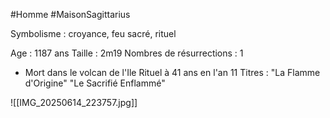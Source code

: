 #Homme #MaisonSagittarius

Symbolisme : croyance, feu sacré, rituel

Age : 1187 ans
Taille : 2m19
Nombres de résurrections : 1
- Mort dans le volcan de l'Ile Rituel à 41 ans en l'an 11
Titres :
"La Flamme d'Origine"
"Le Sacrifié Enflammé"

![[IMG_20250614_223757.jpg]]
